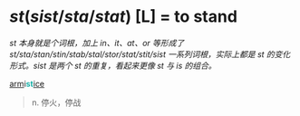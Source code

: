 # _st_(_sist_/_sta_/_stat_) [L] = to stand

*st 本身就是个词根，加上 in、it、at、or 等形成了 st/sta/stan/stin/stab/stal/stor/stat/stit/sist 一系列词根，实际上都是 st 的变化形式。sist 是两个 st 的重复，看起来更像 st 与 is 的组合。*

[arm](_arm_.md)i<b style="color: #20B2AA;">st</b>[ice](-ice.md)
> n. 停火，停战